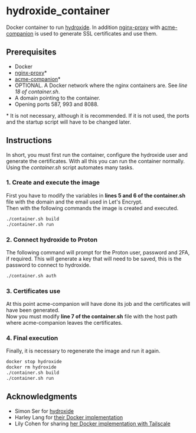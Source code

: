 # hydroxide_container
Docker container to run [hydroxide](https://github.com/emersion/hydroxide). In addition [nginx-proxy](https://github.com/nginx-proxy/nginx-proxy) with [acme-companion](https://github.com/nginx-proxy/acme-companion) is used to generate SSL certificates and use them.

## Prerequisites
- Docker
- [nginx-proxy](https://github.com/nginx-proxy/nginx-proxy)*
- [acme-companion](https://github.com/nginx-proxy/acme-companion)*
- OPTIONAL. A Docker network where the nginx containers are. See *line 18 of container.sh*.
- A domain pointing to the container.
- Opening ports 587, 993 and 8088.

\* It is not necessary, although it is recommended. If it is not used, the ports and the startup script will have to be changed later.

## Instructions
In short, you must first run the container, configure the hydroxide user and generate the certificates. With all this you can run the container normally. Using the *container.sh* script automates many tasks.

### 1. Create and execute the image
First you have to modify the variables in **lines 5 and 6 of the container.sh** file with the domain and the email used in Let's Encrypt.\
Then with the following commands the image is created and executed.

```bash
./container.sh build
./container.sh run
```

### 2. Connect hydroxide to Proton
The following command will prompt for the Proton user, password and 2FA, if required. This will generate a key that will need to be saved, this is the password to connect to hydroxide.
```bash
./container.sh auth
```

### 3. Certificates use
At this point acme-companion will have done its job and the certificates will have been generated.\
Now you must modify **line 7 of the container.sh** file with the host path where acme-companion leaves the certificates.

### 4. Final execution
Finally, it is necessary to regenerate the image and run it again.
```bash
docker stop hydroxide
docker rm hydroxide
./container.sh build
./container.sh run
```

## Acknowledgments 
- Simon Ser for [hydroxide](https://github.com/emersion/hydroxide)
- Harley Lang for [their Docker implementation](https://github.com/harleylang/hydroxide-docker)
- Lily Cohen for sharing [her Docker implementation with Tailscale](https://gist.github.com/lilithmooncohen/70cfebeedac63e9057eb9c29b6f494af#file-hydroxide_tailscale-md)
